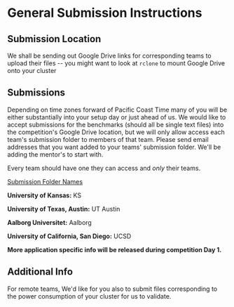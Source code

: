 # General Submission Instructions

## Submission Location
We shall be sending out Google Drive links for corresponding teams to upload their files -- you might want to look at `rclone` to mount Google Drive onto your cluster

## Submissions 
Depending on time zones forward of Pacific Coast Time many of you will be either substantially into your setup day or just ahead of us. We would like to accept submissions for the benchmarks (should all be single text files) into the competition's Google Drive location, but we will only allow access each team's submission folder to members of that team. Please send email addresses that you want added to your teams' submission folder. We'll be adding the mentor's to start with. 

Every team should have one they can access and *only* their teams.

<u>Submission Folder Names</u>

**University of Kansas:** KS

**University of Texas, Austin:** UT Austin

**Aalborg Universitet:** Aalborg

**University of California, San Diego:** UCSD

**More application specific info will be released during competition Day 1.**

## Additional Info
For remote teams, We'd like for you also to submit files corresponding to the power consumption of your cluster for us to validate.
